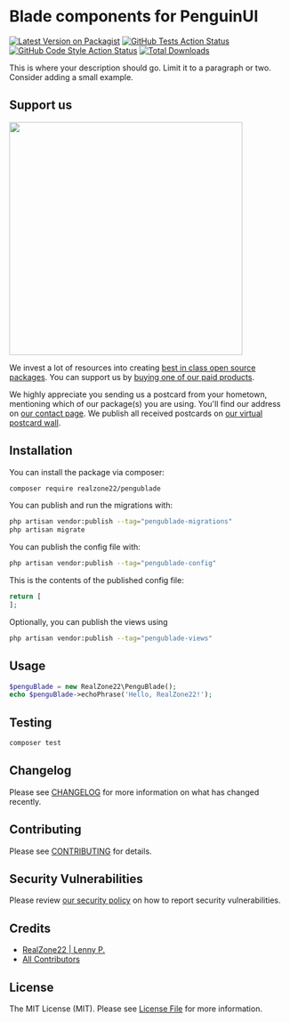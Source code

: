 # Blade components for PenguinUI

[![Latest Version on Packagist](https://img.shields.io/packagist/v/realzone22/pengublade.svg?style=flat-square)](https://packagist.org/packages/realzone22/pengublade)
[![GitHub Tests Action Status](https://img.shields.io/github/actions/workflow/status/realzone22/pengublade/run-tests.yml?branch=main&label=tests&style=flat-square)](https://github.com/realzone22/pengublade/actions?query=workflow%3Arun-tests+branch%3Amain)
[![GitHub Code Style Action Status](https://img.shields.io/github/actions/workflow/status/realzone22/pengublade/fix-php-code-style-issues.yml?branch=main&label=code%20style&style=flat-square)](https://github.com/realzone22/pengublade/actions?query=workflow%3A"Fix+PHP+code+style+issues"+branch%3Amain)
[![Total Downloads](https://img.shields.io/packagist/dt/realzone22/pengublade.svg?style=flat-square)](https://packagist.org/packages/realzone22/pengublade)

This is where your description should go. Limit it to a paragraph or two. Consider adding a small example.

## Support us

[<img src="https://github-ads.s3.eu-central-1.amazonaws.com/PenguBlade.jpg?t=1" width="419px" />](https://spatie.be/github-ad-click/PenguBlade)

We invest a lot of resources into creating [best in class open source packages](https://spatie.be/open-source). You can
support us by [buying one of our paid products](https://spatie.be/open-source/support-us).

We highly appreciate you sending us a postcard from your hometown, mentioning which of our package(s) you are using.
You'll find our address on [our contact page](https://spatie.be/about-us). We publish all received postcards
on [our virtual postcard wall](https://spatie.be/open-source/postcards).

## Installation

You can install the package via composer:

```bash
composer require realzone22/pengublade
```

You can publish and run the migrations with:

```bash
php artisan vendor:publish --tag="pengublade-migrations"
php artisan migrate
```

You can publish the config file with:

```bash
php artisan vendor:publish --tag="pengublade-config"
```

This is the contents of the published config file:

```php
return [
];
```

Optionally, you can publish the views using

```bash
php artisan vendor:publish --tag="pengublade-views"
```

## Usage

```php
$penguBlade = new RealZone22\PenguBlade();
echo $penguBlade->echoPhrase('Hello, RealZone22!');
```

## Testing

```bash
composer test
```

## Changelog

Please see [CHANGELOG](CHANGELOG.md) for more information on what has changed recently.

## Contributing

Please see [CONTRIBUTING](CONTRIBUTING.md) for details.

## Security Vulnerabilities

Please review [our security policy](../../security/policy) on how to report security vulnerabilities.

## Credits

- [RealZone22 | Lenny P.](https://github.com/RealZone22)
- [All Contributors](../../contributors)

## License

The MIT License (MIT). Please see [License File](LICENSE.md) for more information.
